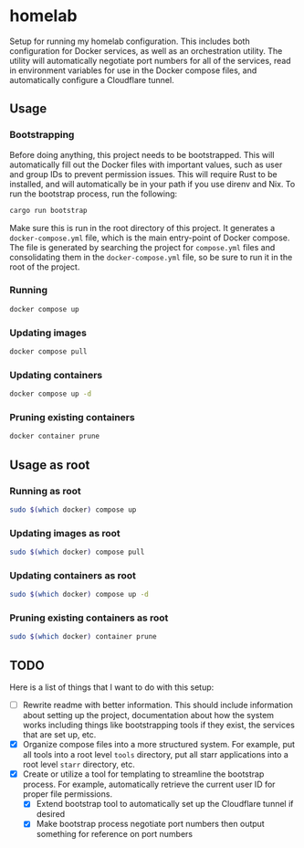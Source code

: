 # homelab

Setup for running my homelab configuration. This includes both configuration
for Docker services, as well as an orchestration utility. The utility will
automatically negotiate port numbers for all of the services, read in
environment variables for use in the Docker compose files, and automatically
configure a Cloudflare tunnel.

## Usage

### Bootstrapping

Before doing anything, this project needs to be bootstrapped. This will
automatically fill out the Docker files with important values, such as user and
group IDs to prevent permission issues. This will require Rust to be installed,
and will automatically be in your path if you use direnv and Nix. To run the
bootstrap process, run the following:

```bash
cargo run bootstrap
```

Make sure this is run in the root directory of this project. It generates a
`docker-compose.yml` file, which is the main entry-point of Docker compose.
The file is generated by searching the project for `compose.yml` files and
consolidating them in the `docker-compose.yml` file, so be sure to run it in
the root of the project.

### Running

```bash
docker compose up
```

### Updating images

```bash
docker compose pull
```

### Updating containers

```bash
docker compose up -d
```

### Pruning existing containers

```bash
docker container prune
```

## Usage as root

### Running as root

```bash
sudo $(which docker) compose up
```

### Updating images as root

```bash
sudo $(which docker) compose pull
```

### Updating containers as root

```bash
sudo $(which docker) compose up -d
```

### Pruning existing containers as root

```bash
sudo $(which docker) container prune
```

## TODO

Here is a list of things that I want to do with this setup:

- [ ] Rewrite readme with better information. This should include information
      about setting up the project, documentation about how the system works
      including things like bootstrapping tools if they exist, the services
      that are set up, etc.
- [x] Organize compose files into a more structured system. For example, put
      all tools into a root level `tools` directory, put all starr applications
      into a root level `starr` directory, etc.
- [x] Create or utilize a tool for templating to streamline the bootstrap
      process. For example, automatically retrieve the current user ID for
      proper file permissions.
  - [x] Extend bootstrap tool to automatically set up the Cloudflare tunnel if desired
  - [x] Make bootstrap process negotiate port numbers then output something for
        reference on port numbers
